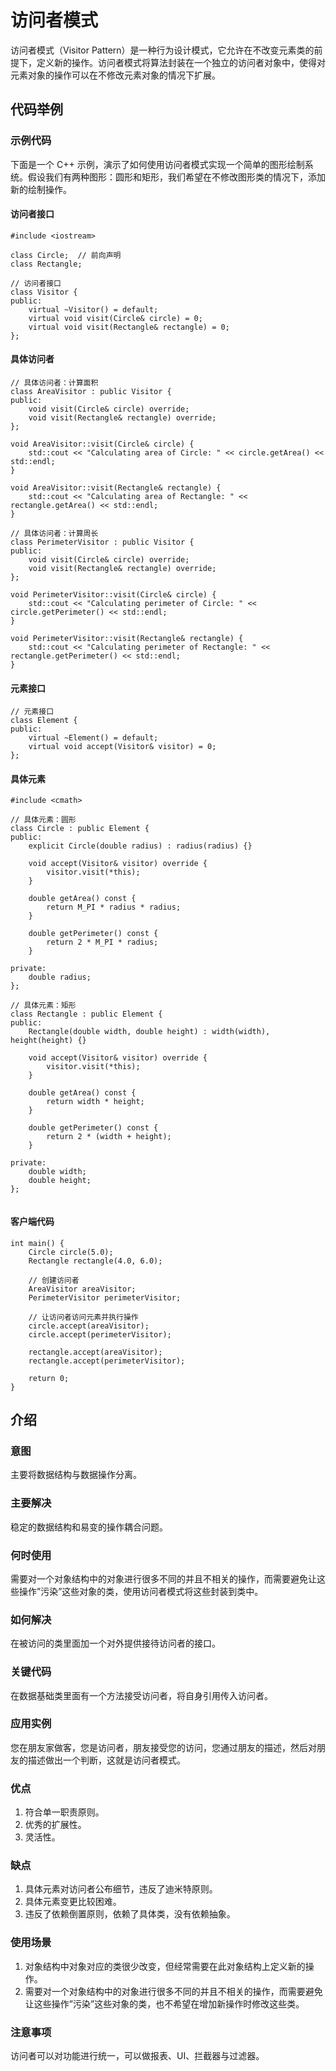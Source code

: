 # 访问者模式
访问者模式（Visitor Pattern）是一种行为设计模式，它允许在不改变元素类的前提下，定义新的操作。访问者模式将算法封装在一个独立的访问者对象中，使得对元素对象的操作可以在不修改元素对象的情况下扩展。

## 代码举例

### 示例代码
下面是一个 C++ 示例，演示了如何使用访问者模式实现一个简单的图形绘制系统。假设我们有两种图形：圆形和矩形，我们希望在不修改图形类的情况下，添加新的绘制操作。

#### 访问者接口
```
#include <iostream>

class Circle;  // 前向声明
class Rectangle;

// 访问者接口
class Visitor {
public:
    virtual ~Visitor() = default;
    virtual void visit(Circle& circle) = 0;
    virtual void visit(Rectangle& rectangle) = 0;
};
```

#### 具体访问者

```
// 具体访问者：计算面积
class AreaVisitor : public Visitor {
public:
    void visit(Circle& circle) override;
    void visit(Rectangle& rectangle) override;
};

void AreaVisitor::visit(Circle& circle) {
    std::cout << "Calculating area of Circle: " << circle.getArea() << std::endl;
}

void AreaVisitor::visit(Rectangle& rectangle) {
    std::cout << "Calculating area of Rectangle: " << rectangle.getArea() << std::endl;
}

// 具体访问者：计算周长
class PerimeterVisitor : public Visitor {
public:
    void visit(Circle& circle) override;
    void visit(Rectangle& rectangle) override;
};

void PerimeterVisitor::visit(Circle& circle) {
    std::cout << "Calculating perimeter of Circle: " << circle.getPerimeter() << std::endl;
}

void PerimeterVisitor::visit(Rectangle& rectangle) {
    std::cout << "Calculating perimeter of Rectangle: " << rectangle.getPerimeter() << std::endl;
}

```

#### 元素接口
```
// 元素接口
class Element {
public:
    virtual ~Element() = default;
    virtual void accept(Visitor& visitor) = 0;
};
```

#### 具体元素
```
#include <cmath>

// 具体元素：圆形
class Circle : public Element {
public:
    explicit Circle(double radius) : radius(radius) {}

    void accept(Visitor& visitor) override {
        visitor.visit(*this);
    }

    double getArea() const {
        return M_PI * radius * radius;
    }

    double getPerimeter() const {
        return 2 * M_PI * radius;
    }

private:
    double radius;
};

// 具体元素：矩形
class Rectangle : public Element {
public:
    Rectangle(double width, double height) : width(width), height(height) {}

    void accept(Visitor& visitor) override {
        visitor.visit(*this);
    }

    double getArea() const {
        return width * height;
    }

    double getPerimeter() const {
        return 2 * (width + height);
    }

private:
    double width;
    double height;
};


```

#### 客户端代码
```
int main() {
    Circle circle(5.0);
    Rectangle rectangle(4.0, 6.0);

    // 创建访问者
    AreaVisitor areaVisitor;
    PerimeterVisitor perimeterVisitor;

    // 让访问者访问元素并执行操作
    circle.accept(areaVisitor);
    circle.accept(perimeterVisitor);

    rectangle.accept(areaVisitor);
    rectangle.accept(perimeterVisitor);

    return 0;
}

```


## 介绍
### 意图
主要将数据结构与数据操作分离。

### 主要解决
稳定的数据结构和易变的操作耦合问题。

### 何时使用
需要对一个对象结构中的对象进行很多不同的并且不相关的操作，而需要避免让这些操作”污染”这些对象的类，使用访问者模式将这些封装到类中。

### 如何解决
在被访问的类里面加一个对外提供接待访问者的接口。

### 关键代码
在数据基础类里面有一个方法接受访问者，将自身引用传入访问者。

### 应用实例
您在朋友家做客，您是访问者，朋友接受您的访问，您通过朋友的描述，然后对朋友的描述做出一个判断，这就是访问者模式。

### 优点
1) 符合单一职责原则。
2) 优秀的扩展性。
3) 灵活性。

### 缺点
1) 具体元素对访问者公布细节，违反了迪米特原则。
2) 具体元素变更比较困难。
3) 违反了依赖倒置原则，依赖了具体类，没有依赖抽象。

### 使用场景
1) 对象结构中对象对应的类很少改变，但经常需要在此对象结构上定义新的操作。
2) 需要对一个对象结构中的对象进行很多不同的并且不相关的操作，而需要避免让这些操作”污染”这些对象的类，也不希望在增加新操作时修改这些类。

### 注意事项
访问者可以对功能进行统一，可以做报表、UI、拦截器与过滤器。